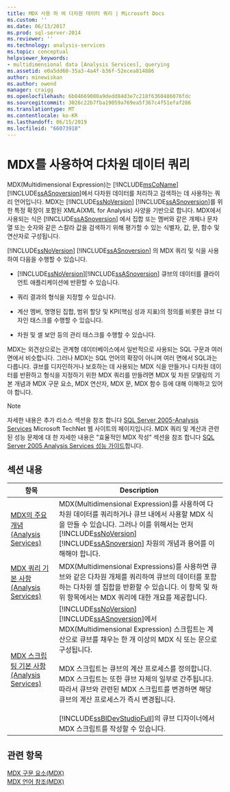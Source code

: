 ```yaml
---
title: MDX 사용 하 여 다차원 데이터 쿼리 | Microsoft Docs
ms.custom: ''
ms.date: 06/13/2017
ms.prod: sql-server-2014
ms.reviewer: ''
ms.technology: analysis-services
ms.topic: conceptual
helpviewer_keywords:
- multidimensional data [Analysis Services], querying
ms.assetid: e0a5dd60-35a3-4a4f-b36f-52ecea814886
author: minewiskan
ms.author: owend
manager: craigg
ms.openlocfilehash: 6b04669080a9dedd84d3e7c218f6360486076fdc
ms.sourcegitcommit: 3026c22b7fba19059a769ea5f367c4f51efaf286
ms.translationtype: MT
ms.contentlocale: ko-KR
ms.lasthandoff: 06/15/2019
ms.locfileid: "66073918"
---
```

# <a name="querying-multidimensional-data-with-mdx"></a>MDX를 사용하여 다차원 데이터 쿼리
  MDX(Multidimensional Expression)는 [!INCLUDE[msCoName](../../../includes/msconame-md.md)] [!INCLUDE[ssASnoversion](../../../includes/ssasnoversion-md.md)]에서 다차원 데이터를 처리하고 검색하는 데 사용하는 쿼리 언어입니다. MDX는 [!INCLUDE[ssNoVersion](../../../includes/ssnoversion-md.md)] [!INCLUDE[ssASnoversion](../../../includes/ssasnoversion-md.md)]를 위한 특정 확장이 포함된 XMLA(XML for Analysis) 사양을 기반으로 합니다. MDX에서 사용되는 식은 [!INCLUDE[ssASnoversion](../../../includes/ssasnoversion-md.md)] 에서 집합 또는 멤버와 같은 개체나 문자열 또는 숫자와 같은 스칼라 값을 검색하기 위해 평가할 수 있는 식별자, 값, 문, 함수 및 연산자로 구성됩니다.  
  
 [!INCLUDE[ssNoVersion](../../../includes/ssnoversion-md.md)] [!INCLUDE[ssASnoversion](../../../includes/ssasnoversion-md.md)] 의 MDX 쿼리 및 식을 사용하여 다음을 수행할 수 있습니다.  
  
-   [!INCLUDE[ssNoVersion](../../../includes/ssnoversion-md.md)][!INCLUDE[ssASnoversion](../../../includes/ssasnoversion-md.md)] 큐브의 데이터를 클라이언트 애플리케이션에 반환할 수 있습니다.  
  
-   쿼리 결과의 형식을 지정할 수 있습니다.  
  
-   계산 멤버, 명명된 집합, 범위 할당 및 KPI(핵심 성과 지표)의 정의를 비롯한 큐브 디자인 태스크를 수행할 수 있습니다.  
  
-   차원 및 셀 보안 등의 관리 태스크를 수행할 수 있습니다.  
  
 MDX는 외견상으로는 관계형 데이터베이스에서 일반적으로 사용되는 SQL 구문과 여러 면에서 비슷합니다. 그러나 MDX는 SQL 언어의 확장이 아니며 여러 면에서 SQL과는 다릅니다. 큐브를 디자인하거나 보호하는 데 사용되는 MDX 식을 만들거나 다차원 데이터를 반환하고 형식을 지정하기 위한 MDX 쿼리를 만들려면 MDX 및 차원 모델링의 기본 개념과 MDX 구문 요소, MDX 연산자, MDX 문, MDX 함수 등에 대해 이해하고 있어야 합니다.  
  
> [!NOTE]  
>  자세한 내용은 추가 리소스 섹션을 참조 합니다 [SQL Server 2005-Analysis Services](https://go.microsoft.com/fwlink/?LinkId=80853) Microsoft TechNet 웹 사이트의 페이지입니다. MDX 쿼리 및 계산과 관련 된 성능 문제에 대 한 자세한 내용은 "효율적인 MDX 작성" 섹션을 참조 합니다 [SQL Server 2005 Analysis Services 성능 가이드](https://docsbay.net/Microsoft-SQL-Server-2005-Analysis-Services-Performance-Guide)합니다.  
  
## <a name="in-this-section"></a>섹션 내용  
  
|항목|Description|  
|-----------|-----------------|  
|[MDX의 주요 개념&#40;Analysis Services&#41;](../key-concepts-in-mdx-analysis-services.md)|MDX(Multidimensional Expression)를 사용하여 다차원 데이터를 쿼리하거나 큐브 내에서 사용할 MDX 식을 만들 수 있습니다. 그러나 이를 위해서는 먼저 [!INCLUDE[ssNoVersion](../../../includes/ssnoversion-md.md)] [!INCLUDE[ssASnoversion](../../../includes/ssasnoversion-md.md)] 차원의 개념과 용어를 이해해야 합니다.|  
|[MDX 쿼리 기본 사항&#40;Analysis Services&#41;](mdx-query-fundamentals-analysis-services.md)|MDX(Multidimensional Expressions)를 사용하면 큐브와 같은 다차원 개체를 쿼리하여 큐브의 데이터를 포함하는 다차원 셀 집합을 반환할 수 있습니다. 이 항목 및 하위 항목에서는 MDX 쿼리에 대한 개요를 제공합니다.|  
|[MDX 스크립팅 기본 사항&#40;Analysis Services&#41;](mdx-scripting-fundamentals-analysis-services.md)|[!INCLUDE[ssNoVersion](../../../includes/ssnoversion-md.md)] [!INCLUDE[ssASnoversion](../../../includes/ssasnoversion-md.md)]에서 MDX(Multidimensional Expression) 스크립트는 계산으로 큐브를 채우는 한 개 이상의 MDX 식 또는 문으로 구성됩니다.<br /><br /> MDX 스크립트는 큐브의 계산 프로세스를 정의합니다. MDX 스크립트는 또한 큐브 자체의 일부로 간주됩니다. 따라서 큐브와 관련된 MDX 스크립트를 변경하면 해당 큐브의 계산 프로세스가 즉시 변경됩니다.<br /><br /> [!INCLUDE[ssBIDevStudioFull](../../../includes/ssbidevstudiofull-md.md)]의 큐브 디자이너에서 MDX 스크립트를 작성할 수 있습니다.|  
  
## <a name="see-also"></a>관련 항목  
 [MDX 구문 요소&#40;MDX&#41;](/sql/mdx/mdx-syntax-elements-mdx)   
 [MDX 언어 참조&#40;MDX&#41;](/sql/mdx/mdx-language-reference-mdx)  
  
  
